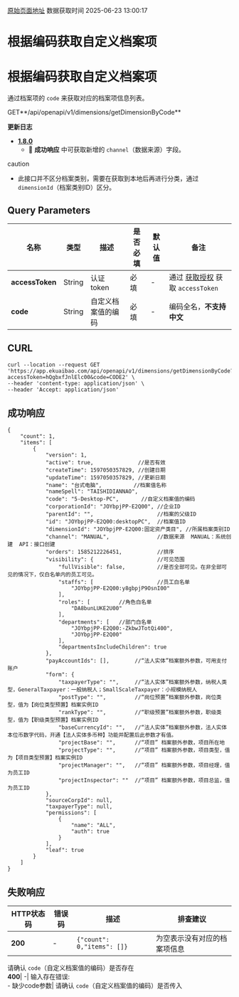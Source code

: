 [原始页面地址](https://docs.ekuaibao.com/docs/open-api/dimensions/get-dimension-items-byCode)
数据获取时间 2025-06-23 13:00:17

# 根据编码获取自定义档案项

# 根据编码获取自定义档案项  
  
通过档案项的 `code` 来获取对应的档案项信息列表。

GET**/api/openapi/v1/dimensions/getDimensionByCode**

**更新日志**

  * [**1.8.0**](/updateLog/update-log#180)
    * 🐞 **成功响应** 中可获取新增的 `channel`（数据来源）字段。



caution

  * 此接口并不区分档案类别，需要在获取到本地后再进行分类，通过 `dimensionId`（档案类别ID）区分。



## Query Parameters​

名称| 类型| 描述| 是否必填| 默认值| 备注  
---|---|---|---|---|---  
**accessToken**|  String| 认证token| 必填| -| 通过 [获取授权](/docs/open-api/getting-started/auth) 获取 `accessToken`  
**code**|  String| 自定义档案值的编码| 必填| -| 编码全名，**不支持中文**  
  
## CURL​
    
    
    curl --location --request GET 'https://app.ekuaibao.com/api/openapi/v1/dimensions/getDimensionByCode?accessToken=hQgbxfJnlElc00&code=CODE2' \  
    --header 'content-type: application/json' \  
    --header 'Accept: application/json'  
    

## 成功响应​
    
    
    {  
        "count": 1,  
        "items": [  
            {  
                "version": 1,  
                "active": true,              //是否有效  
                "createTime": 1597050357829, //创建日期  
                "updateTime": 1597050357829, //更新日期  
                "name": "台式电脑",          //档案值名称  
                "nameSpell": "TAISHIDIANNAO",  
                "code": "5-Desktop-PC",       //自定义档案值的编码  
                "corporationId": "JOYbpjPP-E2Q00", //企业ID  
                "parentId": "",                    //档案的父级ID  
                "id": "JOYbpjPP-E2Q00:desktopPC",  //档案值ID  
                "dimensionId": "JOYbpjPP-E2Q00:固定资产类目", //所属档案类别ID  
                "channel": "MANUAL",               //数据来源  MANUAL：系统创建  API：接口创建  
                "orders": 1585212226451,           //排序  
                "visibility": {                    //可见范围  
                    "fullVisible": false,          //是否全部可见。在非全部可见的情况下，仅白名单内的员工可见。  
                    "staffs": [                    //员工白名单  
                        "JOYbpjPP-E2Q00:y8gbpjP9OsnI00"  
                    ],  
                    "roles": [         //角色白名单  
                        "DA8bunLUKE2U00"  
                    ],  
                    "departments": [   //部门白名单  
                        "JOYbpjPP-E2Q00:-ZkbwJTotQi400",  
                        "JOYbpjPP-E2Q00"  
                    ],  
                    "departmentsIncludeChildren": true  
                },  
                "payAccountIds": [],        //“法人实体”档案额外参数，可用支付账户  
                "form": {  
                    "taxpayerType": "",     //“法人实体”档案额外参数，纳税人类型，GeneralTaxpayer：一般纳税人；SmallScaleTaxpayer：小规模纳税人  
                    "postType": "",         //“岗位预置”档案额外参数，岗位类型，值为【岗位类型预置】档案实例ID  
                    "rankType": "",         //“职级预置”档案额外参数，职级类型，值为【职级类型预置】档案实例ID  
                    "baseCurrencyId": "",   //“法人实体”档案额外参数，法人实体本位币数字代码，开通【法人实体多币种】功能并配置后此参数才有值。  
                    "projectBase": "",      //“项目” 档案额外参数，项目所在地  
                    "projectType": "",      //“项目” 档案额外参数，项目类型，值为【项目类型预置】档案实例ID  
                    "projectManager": "",   //“项目” 档案额外参数，项目经理，值为员工ID  
                    "projectInspector": ""  //“项目” 档案额外参数，项目总监，值为员工ID  
                },  
                "sourceCorpId": null,  
                "taxpayerType": null,  
                "permissions": [  
                    {  
                        "name": "ALL",  
                        "auth": true  
                    }  
                ],  
                "leaf": true  
            }  
        ]  
    }  
    

## 失败响应​

HTTP状态码| 错误码| 描述| 排查建议  
---|---|---|---  
**200**|  -| `{"count": 0,"items": []}`| 为空表示没有对应的档案项信息  
请确认 `code`（自定义档案值的编码）是否存在  
**400**|  -| 输入存在错误:  
\- 缺少code参数| 请确认 `code`（自定义档案值的编码）是否传入

